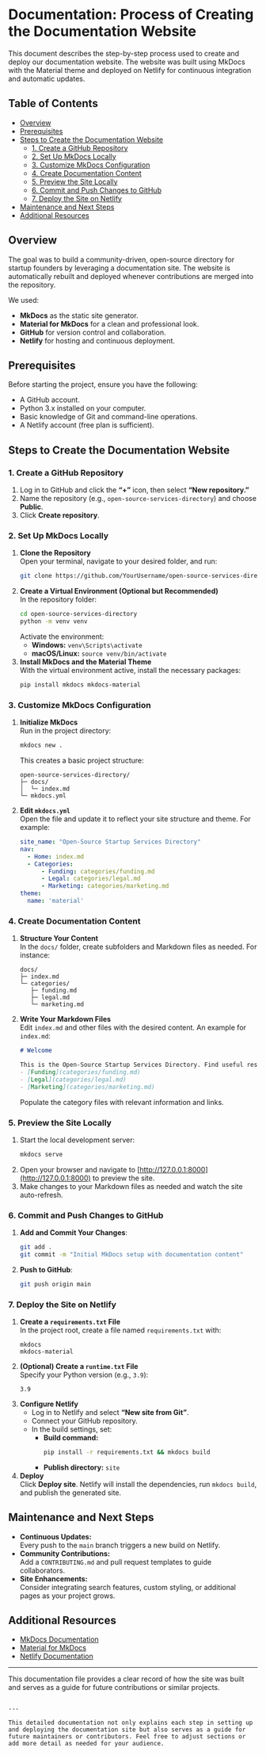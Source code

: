 # Documentation: Process of Creating the Documentation Website

This document describes the step-by-step process used to create and deploy our documentation website. The website was built using MkDocs with the Material theme and deployed on Netlify for continuous integration and automatic updates.

## Table of Contents

- [Overview](#overview)
- [Prerequisites](#prerequisites)
- [Steps to Create the Documentation Website](#steps-to-create-the-documentation-website)
  - [1. Create a GitHub Repository](#1-create-a-github-repository)
  - [2. Set Up MkDocs Locally](#2-set-up-mkdocs-locally)
  - [3. Customize MkDocs Configuration](#3-customize-mkdocs-configuration)
  - [4. Create Documentation Content](#4-create-documentation-content)
  - [5. Preview the Site Locally](#5-preview-the-site-locally)
  - [6. Commit and Push Changes to GitHub](#6-commit-and-push-changes-to-github)
  - [7. Deploy the Site on Netlify](#7-deploy-the-site-on-netlify)
- [Maintenance and Next Steps](#maintenance-and-next-steps)
- [Additional Resources](#additional-resources)

## Overview

The goal was to build a community-driven, open-source directory for startup founders by leveraging a documentation site. The website is automatically rebuilt and deployed whenever contributions are merged into the repository.

We used:
- **MkDocs** as the static site generator.
- **Material for MkDocs** for a clean and professional look.
- **GitHub** for version control and collaboration.
- **Netlify** for hosting and continuous deployment.

## Prerequisites

Before starting the project, ensure you have the following:
- A GitHub account.
- Python 3.x installed on your computer.
- Basic knowledge of Git and command-line operations.
- A Netlify account (free plan is sufficient).

## Steps to Create the Documentation Website

### 1. Create a GitHub Repository

1. Log in to GitHub and click the **“+”** icon, then select **“New repository.”**
2. Name the repository (e.g., `open-source-services-directory`) and choose **Public**.
3. Click **Create repository**.

### 2. Set Up MkDocs Locally

1. **Clone the Repository**  
   Open your terminal, navigate to your desired folder, and run:
   ```bash
   git clone https://github.com/YourUsername/open-source-services-directory.git
   ```
2. **Create a Virtual Environment (Optional but Recommended)**  
   In the repository folder:
   ```bash
   cd open-source-services-directory
   python -m venv venv
   ```
   Activate the environment:
   - **Windows:** `venv\Scripts\activate`
   - **macOS/Linux:** `source venv/bin/activate`
3. **Install MkDocs and the Material Theme**  
   With the virtual environment active, install the necessary packages:
   ```bash
   pip install mkdocs mkdocs-material
   ```

### 3. Customize MkDocs Configuration

1. **Initialize MkDocs**  
   Run in the project directory:
   ```bash
   mkdocs new .
   ```
   This creates a basic project structure:
   ```
   open-source-services-directory/
   ├─ docs/
   │  └─ index.md
   └─ mkdocs.yml
   ```
2. **Edit `mkdocs.yml`**  
   Open the file and update it to reflect your site structure and theme. For example:
   ```yaml
   site_name: "Open-Source Startup Services Directory"
   nav:
     - Home: index.md
     - Categories:
         - Funding: categories/funding.md
         - Legal: categories/legal.md
         - Marketing: categories/marketing.md
   theme:
     name: 'material'
   ```

### 4. Create Documentation Content

1. **Structure Your Content**  
   In the `docs/` folder, create subfolders and Markdown files as needed. For instance:
   ```
   docs/
   ├─ index.md
   └─ categories/
      ├─ funding.md
      ├─ legal.md
      └─ marketing.md
   ```
2. **Write Your Markdown Files**  
   Edit `index.md` and other files with the desired content. An example for `index.md`:
   ```markdown
   # Welcome

   This is the Open-Source Startup Services Directory. Find useful resources and services for startup founders.
   - [Funding](categories/funding.md)
   - [Legal](categories/legal.md)
   - [Marketing](categories/marketing.md)
   ```
   Populate the category files with relevant information and links.

### 5. Preview the Site Locally

1. Start the local development server:
   ```bash
   mkdocs serve
   ```
2. Open your browser and navigate to [http://127.0.0.1:8000](http://127.0.0.1:8000) to preview the site.
3. Make changes to your Markdown files as needed and watch the site auto-refresh.

### 6. Commit and Push Changes to GitHub

1. **Add and Commit Your Changes**:
   ```bash
   git add .
   git commit -m "Initial MkDocs setup with documentation content"
   ```
2. **Push to GitHub**:
   ```bash
   git push origin main
   ```

### 7. Deploy the Site on Netlify

1. **Create a `requirements.txt` File**  
   In the project root, create a file named `requirements.txt` with:
   ```
   mkdocs
   mkdocs-material
   ```
2. **(Optional) Create a `runtime.txt` File**  
   Specify your Python version (e.g., `3.9`):
   ```
   3.9
   ```
3. **Configure Netlify**  
   - Log in to Netlify and select **“New site from Git”**.
   - Connect your GitHub repository.
   - In the build settings, set:
     - **Build command:**  
       ```bash
       pip install -r requirements.txt && mkdocs build
       ```
     - **Publish directory:** `site`
4. **Deploy**  
   Click **Deploy site**. Netlify will install the dependencies, run `mkdocs build`, and publish the generated site.

## Maintenance and Next Steps

- **Continuous Updates:**  
  Every push to the `main` branch triggers a new build on Netlify.
- **Community Contributions:**  
  Add a `CONTRIBUTING.md` and pull request templates to guide collaborators.
- **Site Enhancements:**  
  Consider integrating search features, custom styling, or additional pages as your project grows.

## Additional Resources

- [MkDocs Documentation](https://www.mkdocs.org/)
- [Material for MkDocs](https://squidfunk.github.io/mkdocs-material/)
- [Netlify Documentation](https://docs.netlify.com/)

---

This documentation file provides a clear record of how the site was built and serves as a guide for future contributions or similar projects.
```

---

This detailed documentation not only explains each step in setting up and deploying the documentation site but also serves as a guide for future maintainers or contributors. Feel free to adjust sections or add more detail as needed for your audience.